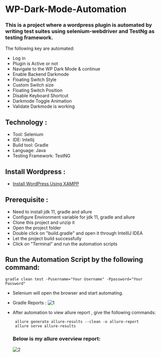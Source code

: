 # WP-Dark-Mode-Automation
### This is a project where a wordpress plugin is automated by writing test suites using selenium-webdriver and TestNg as testing framework.
The following key are automated:
- Log in
- Plugin is Active or not
- Navigate to the WP Dark Mode & continue
- Enable Backend Darkmode
- Floating Switch Style
- Custom Switch size
- Floating Switch Position
- Disable Keyboard Shortcut
- Darkmode Toggle Animation
- Validate Darkmode is working

## Technology :
- Tool: Selenium
- IDE: Intellij
- Build tool: Gradle
- Language: Java
- Testing Framework: TestNG

## Install Wordpress :
- [Install WordPress Using XAMPP](https://elementor.com/academy/install-wordpress-xampp/)

## Prerequisite :
- Need to install jdk 11, gradle and allure
- Configure Environment variable for jdk 11, gradle and allure
- Clone this project and unzip it
- Open the project folder
- Double click on "build.gradle" and open it through IntellIJ IDEA
- Let the project build successfully
- Click on "Terminal" and run the automation scripts

## Run the Automation Script by the following command: 
    gradle clean test -Pusername="Your Username" -Ppassword="Your Password"

- Selenium will open the browser and start automating.
- Gradle Reports :
  ![1](https://github.com/Amit23-10/WP-Dark-Mode-Automation/assets/74063361/9284f9e6-f281-4d59-84c1-3bfa79110d6b)
- After automation to view allure report , give the following commands:
  
       allure generate allure-results --clean -o allure-report
       allure serve allure-results
  
   ### Below is my allure overview report:

  ![2](https://github.com/Amit23-10/WP-Dark-Mode-Automation/assets/74063361/6c804b31-6291-45d2-ae00-ab6389c2c5d3)
